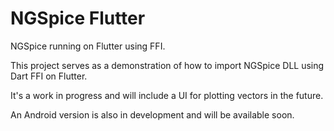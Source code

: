 # NGSpice Flutter

NGSpice running on Flutter using FFI.

This project serves as a demonstration of how to import NGSpice DLL using Dart FFI on Flutter.

It's a work in progress and will include a UI for plotting vectors in the future.

An Android version is also in development and will be available soon.
